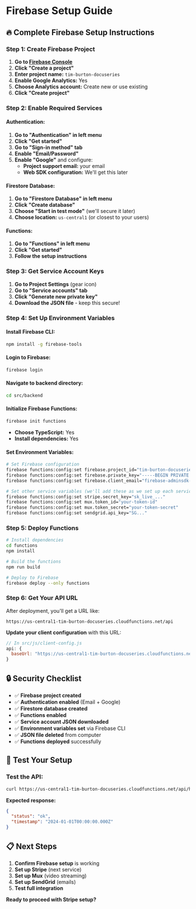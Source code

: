 # Firebase Setup Guide

## 🔥 **Complete Firebase Setup Instructions**

### **Step 1: Create Firebase Project**

1. **Go to [Firebase Console](https://console.firebase.google.com/)**
2. **Click "Create a project"**
3. **Enter project name:** `tim-burton-docuseries`
4. **Enable Google Analytics:** Yes
5. **Choose Analytics account:** Create new or use existing
6. **Click "Create project"**

### **Step 2: Enable Required Services**

#### **Authentication:**
1. **Go to "Authentication" in left menu**
2. **Click "Get started"**
3. **Go to "Sign-in method" tab**
4. **Enable "Email/Password"**
5. **Enable "Google"** and configure:
   - **Project support email:** your email
   - **Web SDK configuration:** We'll get this later

#### **Firestore Database:**
1. **Go to "Firestore Database" in left menu**
2. **Click "Create database"**
3. **Choose "Start in test mode"** (we'll secure it later)
4. **Choose location:** `us-central1` (or closest to your users)

#### **Functions:**
1. **Go to "Functions" in left menu**
2. **Click "Get started"**
3. **Follow the setup instructions**

### **Step 3: Get Service Account Keys**

1. **Go to Project Settings** (gear icon)
2. **Go to "Service accounts" tab**
3. **Click "Generate new private key"**
4. **Download the JSON file** - keep this secure!

### **Step 4: Set Up Environment Variables**

#### **Install Firebase CLI:**
```bash
npm install -g firebase-tools
```

#### **Login to Firebase:**
```bash
firebase login
```

#### **Navigate to backend directory:**
```bash
cd src/backend
```

#### **Initialize Firebase Functions:**
```bash
firebase init functions
```
- **Choose TypeScript:** Yes
- **Install dependencies:** Yes

#### **Set Environment Variables:**
```bash
# Set Firebase configuration
firebase functions:config:set firebase.project_id="tim-burton-docuseries"
firebase functions:config:set firebase.private_key="-----BEGIN PRIVATE KEY-----\nYOUR_PRIVATE_KEY_HERE\n-----END PRIVATE KEY-----\n"
firebase functions:config:set firebase.client_email="firebase-adminsdk-xxxxx@tim-burton-docuseries.iam.gserviceaccount.com"

# Set other service variables (we'll add these as we set up each service)
firebase functions:config:set stripe.secret_key="sk_live_..."
firebase functions:config:set mux.token_id="your-token-id"
firebase functions:config:set mux.token_secret="your-token-secret"
firebase functions:config:set sendgrid.api_key="SG..."
```

### **Step 5: Deploy Functions**

```bash
# Install dependencies
cd functions
npm install

# Build the functions
npm run build

# Deploy to Firebase
firebase deploy --only functions
```

### **Step 6: Get Your API URL**

After deployment, you'll get a URL like:
```
https://us-central1-tim-burton-docuseries.cloudfunctions.net/api
```

**Update your client configuration** with this URL:
```javascript
// In src/js/client-config.js
api: {
  baseUrl: "https://us-central1-tim-burton-docuseries.cloudfunctions.net/api"
}
```

## 🔒 **Security Checklist**

- ✅ **Firebase project created**
- ✅ **Authentication enabled** (Email + Google)
- ✅ **Firestore database created**
- ✅ **Functions enabled**
- ✅ **Service account JSON downloaded**
- ✅ **Environment variables set** via Firebase CLI
- ✅ **JSON file deleted** from computer
- ✅ **Functions deployed** successfully

## 🧪 **Test Your Setup**

### **Test the API:**
```bash
curl https://us-central1-tim-burton-docuseries.cloudfunctions.net/api/health
```

**Expected response:**
```json
{
  "status": "ok",
  "timestamp": "2024-01-01T00:00:00.000Z"
}
```

## 📋 **Next Steps**

1. **Confirm Firebase setup** is working
2. **Set up Stripe** (next service)
3. **Set up Mux** (video streaming)
4. **Set up SendGrid** (emails)
5. **Test full integration**

**Ready to proceed with Stripe setup?**

